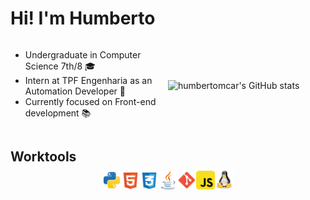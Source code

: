 <div style="display: grid; grid-template-columns: 1fr 1fr; align-items: center">
    <h1 style="grid-column: 1 / 2">Hi! I'm Humberto</h1>
    <ul style="grid-column: 1">
        <li>Undergraduate in Computer Science 7th/8 🎓</li>
        <li>Intern at TPF Engenharia as an Automation Developer 💼</li>
        <li>Currently focused on Front-end development 📚</li>
    </ul>
        <img alt="humbertomcar's GitHub stats" src="https://github-readme-stats.vercel.app/api?username=humbertomcar&theme=onedark" style="max-width: 300px; grid-column: 2">
</div>

<h2 style="margin-bottom: 10px">Worktools</h2>
<div style="justify-content: center; display: flex">
    <img alt="Python" src="./images/python-svgrepo-com.svg" style="width: 30px; height: 30px">
    <img alt="HTML" src="./images/html-5-svgrepo-com.svg" style="width: 30px; height: 30px">
    <img alt="CSS" src="./images/css-3-svgrepo-com.svg" style="width: 30px; height: 30px">
    <img alt="java" src="./images/java-svgrepo-com.svg" style="width: 30px; height: 30px">
    <img alt="Git" src="./images/git-svgrepo-com.svg" style="width: 30px; height: 30px">
    <img alt="JS" src="./images/javascript-svgrepo-com.svg" style="width: 30px; height: 30px">
    <img alt="Linux" src="./images/linux-tux-svgrepo-com.svg" style="width: 30px; height: 30px">
</div>
